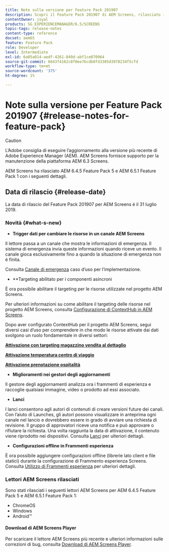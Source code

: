 ```yaml
---
title: Note sulla versione per Feature Pack 201907
description: Scopri il Feature Pack 201907 di AEM Screens, rilasciato il 31 luglio 2019.
contentOwner: jsyal
products: SG_EXPERIENCEMANAGER/6.5/SCREENS
topic-tags: release-notes
content-type: reference
docset: aem65
feature: Feature Pack
role: Developer
level: Intermediate
exl-id: 6a05a014-aedf-4261-849d-abf1ce070964
source-git-commit: 6643f4162c8f0ee7bcdb0fd3305d3978234f5cfd
workflow-type: tm+mt
source-wordcount: '375'
ht-degree: 1%

---
```


# Note sulla versione per Feature Pack 201907 {#release-notes-for-feature-pack}

>[!CAUTION]
>
>L’Adobe consiglia di eseguire l’aggiornamento alla versione più recente di Adobe Experience Manager (AEM). AEM Screens fornisce supporto per la manutenzione della piattaforma AEM 6.3 Screens.

AEM Screens ha rilasciato AEM 6.4.5 Feature Pack 5 e AEM 6.5.1 Feature Pack 1 con i seguenti dettagli.

## Data di rilascio {#release-date}

La data di rilascio del Feature Pack 201907 per AEM Screens è il 31 luglio 2019.

### Novità {#what-s-new}

* **Trigger dati per cambiare le risorse in un canale AEM Screens**

Il lettore passa a un canale che mostra le informazioni di emergenza. Il sistema di emergenza invia queste informazioni quando riceve un evento. Il canale gioca esclusivamente fino a quando la situazione di emergenza non è finita.


Consulta [Canale di emergenza](emergency-channel.md) caso d’uso per l’implementazione.

* **Targeting abilitato per i componenti asincroni

È ora possibile abilitare il targeting per le risorse utilizzate nel progetto AEM Screens.

Per ulteriori informazioni su come abilitare il targeting delle risorse nel progetto AEM Screens, consulta [Configurazione di ContextHub in AEM Screens](configuring-context-hub.md).

Dopo aver configurato ContextHub per il progetto AEM Screens, segui diversi casi d’uso per comprendere in che modo le risorse attivate dai dati svolgono un ruolo fondamentale in diversi settori:

**[Attivazione con targeting magazzino vendita al dettaglio](retail-inventory-activation.md)**

**[Attivazione temperatura centro di viaggio](local-temperature-activation.md)**

**[Attivazione prenotazione ospitalità](hospitality-reservation-activation.md)**

* **Miglioramenti nei gestori degli aggiornamenti**

Il gestore degli aggiornamenti analizza ora i frammenti di esperienza e raccoglie qualsiasi immagine, video o prodotto ad essi associato.

* **Lanci**

I lanci consentono agli autori di contenuti di creare versioni future dei canali. Con l’aiuto di Launches, gli autori possono visualizzare in anteprima ogni canale nel lancio e dovrebbero essere in grado di avviare una richiesta di revisione. Il gruppo di approvatori riceve una notifica e può approvare o rifiutare la richiesta. Una volta raggiunta la data di attivazione, il contenuto viene riprodotto nei dispositivi.
Consulta [Lanci](launches.md) per ulteriori dettagli.

* **Configurazioni offline in Frammenti esperienza**

È ora possibile aggiungere configurazioni offline (librerie lato client e file statici) durante la configurazione di Frammento esperienza Screens. Consulta [Utilizzo di Frammenti esperienza](experience-fragments-in-screens.md) per ulteriori dettagli.

### Lettori AEM Screens rilasciati

Sono stati rilasciati i seguenti lettori AEM Screens per AEM 6.4.5 Feature Pack 5 e AEM 6.5.1 Feature Pack 1:

* ChromeOS
* Windows
* Android™

#### Download di AEM Screens Player

Per scaricare il lettore AEM Screens più recente e ulteriori informazioni sulle correzioni di bug, consulta [Download di AEM Screens Player](https://download.macromedia.com/screens/).
